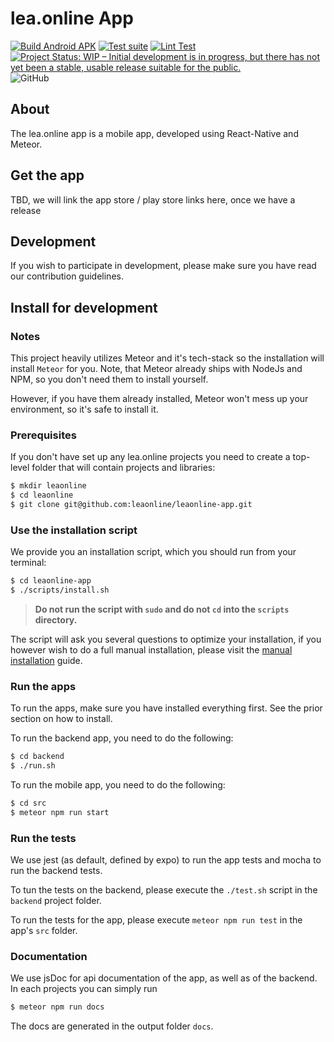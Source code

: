 # lea.online App

[![Build Android APK](https://github.com/leaonline/leaonline-app/actions/workflows/build_android_apk.yml/badge.svg)](https://github.com/leaonline/leaonline-app/actions/workflows/build_android_apk.yml)
[![Test suite](https://github.com/leaonline/leaonline-app/actions/workflows/jest_test.yml/badge.svg)](https://github.com/leaonline/leaonline-app/actions/workflows/jest_test.yml)
[![Lint Test](https://github.com/leaonline/leaonline-app/actions/workflows/lint_test.yml/badge.svg)](https://github.com/leaonline/leaonline-app/actions/workflows/lint_test.yml)
[![Project Status: WIP – Initial development is in progress, but there has not yet been a stable, usable release suitable for the public.](https://www.repostatus.org/badges/latest/wip.svg)](https://www.repostatus.org/#wip)
![GitHub](https://img.shields.io/github/license/leaonline/leaonline-app)

## About

The lea.online app is a mobile app, developed using React-Native and Meteor.


## Get the app

TBD, we will link the app store / play store links here, once we have a release


## Development

If you wish to participate in development, please make sure you have read our
contribution guidelines.

## Install for development

### Notes

This project heavily utilizes Meteor and it's tech-stack so the installation
will install `Meteor` for you. Note, that Meteor already ships with NodeJs
and NPM, so you don't need them to install yourself.

However, if you have them already installed, Meteor won't mess up your
environment, so it's safe to install it.

### Prerequisites

If you don't have set up any lea.online projects you need to create
a top-level folder that will contain projects and libraries:

```bash
$ mkdir leaonline
$ cd leaonline
$ git clone git@github.com:leaonline/leaonline-app.git
```

### Use the installation script

We provide you an installation script, which you should run from your terminal:

```bash
$ cd leaonline-app
$ ./scripts/install.sh
```

> **Do not run the script with `sudo` and do not `cd` into the `scripts` directory.**

The script will ask you several questions to optimize your installation, if you
however wish to do a full manual installation, please visit the 
[manual installation](./docs/manual_install.md) guide.

### Run the apps

To run the apps, make sure you have installed everything first. See the prior
section on how to install.

To run the backend app, you need to do the following:

```bash
$ cd backend
$ ./run.sh
```

To run the mobile app, you need to do the following:

```bash
$ cd src
$ meteor npm run start
```

### Run the tests

We use jest (as default, defined by expo) to run the app tests and mocha to run
the backend tests.

To tun the tests on the backend, please execute the `./test.sh` script in the 
`backend` project folder.

To run the tests for the app, please execute `meteor npm run test` in the app's `src`
folder.

### Documentation

We use jsDoc for api documentation of the app, as well as of the backend.
In each projects you can simply run

```bash
$ meteor npm run docs
```

The docs are generated in the output folder `docs`.

